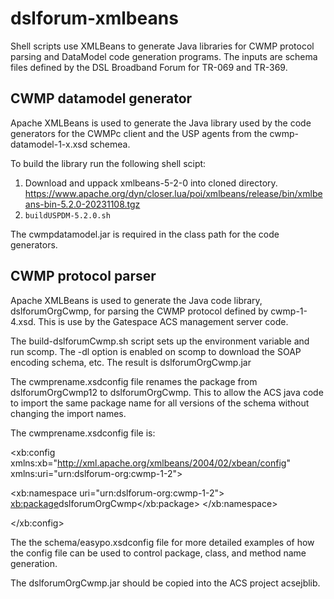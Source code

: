 # dslforum-xmlbeans
Shell scripts use XMLBeans to generate Java libraries for CWMP protocol parsing and DataModel code generation programs. 
The inputs are schema files defined by the DSL Broadband Forum for TR-069 and TR-369.

## CWMP datamodel generator 
Apache XMLBeans is used to generate the Java library used by the code generators for the CWMPc client and the USP agents from the cwmp-datamodel-1-x.xsd schemea.

To build the library run the following shell scipt:

1. Download and uppack xmlbeans-5-2-0 into cloned directory. https://www.apache.org/dyn/closer.lua/poi/xmlbeans/release/bin/xmlbeans-bin-5.2.0-20231108.tgz
2. `buildUSPDM-5.2.0.sh`

The cwmpdatamodel.jar is required in the class path for the code generators.

## CWMP protocol parser
Apache XMLBeans is used to generate the Java code library, dslforumOrgCwmp, for parsing the CWMP protocol defined by cwmp-1-4.xsd. This is use by the Gatespace ACS management server code.
 
The build-dslforumCwmp.sh script sets up the environment variable and run scomp. The -dl option is enabled on scomp to download the SOAP encoding schema, etc. The result is	dslforumOrgCwmp.jar


The cwmprename.xsdconfig file renames the package from dslforumOrgCwmp12 to dslforumOrgCwmp. This to allow the ACS java code to import the same package name for all versions of the schema without changing the import names.

The cwmprename.xsdconfig file is:

<xb:config xmlns:xb="http://xml.apache.org/xmlbeans/2004/02/xbean/config"
           xmlns:uri="urn:dslforum-org:cwmp-1-2">

  <xb:namespace uri="urn:dslforum-org:cwmp-1-2">
    <xb:package>dslforumOrgCwmp</xb:package>
  </xb:namespace>

</xb:config>

The the schema/easypo.xsdconfig file for more detailed examples of how the config file can be used to control package, class, and method name generation.

The dslforumOrgCwmp.jar should be copied into the ACS project acsejblib.

